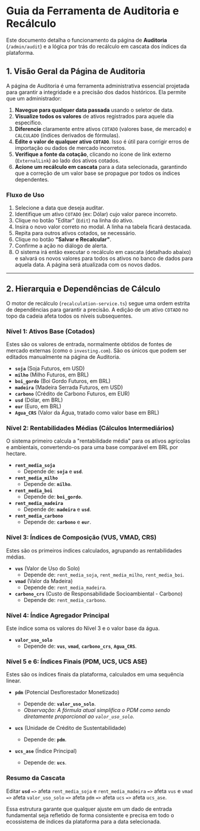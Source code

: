 # Guia da Ferramenta de Auditoria e Recálculo

Este documento detalha o funcionamento da página de **Auditoria** (`/admin/audit`) e a lógica por trás do recálculo em cascata dos índices da plataforma.

## 1. Visão Geral da Página de Auditoria

A página de Auditoria é uma ferramenta administrativa essencial projetada para garantir a integridade e a precisão dos dados históricos. Ela permite que um administrador:

1.  **Navegue para qualquer data passada** usando o seletor de data.
2.  **Visualize todos os valores** de ativos registrados para aquele dia específico.
3.  **Diferencie** claramente entre ativos `COTADO` (valores base, de mercado) e `CALCULADO` (índices derivados de fórmulas).
4.  **Edite o valor de qualquer ativo `COTADO`**. Isso é útil para corrigir erros de importação ou dados de mercado incorretos.
5.  **Verifique a fonte da cotação**, clicando no ícone de link externo (`ExternalLink`) ao lado dos ativos cotados.
6.  **Acione um recálculo em cascata** para a data selecionada, garantindo que a correção de um valor base se propague por todos os índices dependentes.

### Fluxo de Uso

1.  Selecione a data que deseja auditar.
2.  Identifique um ativo `COTADO` (ex: Dólar) cujo valor parece incorreto.
3.  Clique no botão "Editar" (`Edit`) na linha do ativo.
4.  Insira o novo valor correto no modal. A linha na tabela ficará destacada.
5.  Repita para outros ativos cotados, se necessário.
6.  Clique no botão **"Salvar e Recalcular"**.
7.  Confirme a ação no diálogo de alerta.
8.  O sistema irá então executar o recálculo em cascata (detalhado abaixo) e salvará os novos valores para todos os ativos no banco de dados para aquela data. A página será atualizada com os novos dados.

---

## 2. Hierarquia e Dependências de Cálculo

O motor de recálculo (`recalculation-service.ts`) segue uma ordem estrita de dependências para garantir a precisão. A edição de um ativo `COTADO` no topo da cadeia afeta todos os níveis subsequentes.

### Nível 1: Ativos Base (Cotados)

Estes são os valores de entrada, normalmente obtidos de fontes de mercado externas (como o `investing.com`). São os únicos que podem ser editados manualmente na página de Auditoria.

-   **`soja`** (Soja Futuros, em USD)
-   **`milho`** (Milho Futuros, em BRL)
-   **`boi_gordo`** (Boi Gordo Futuros, em BRL)
-   **`madeira`** (Madeira Serrada Futuros, em USD)
-   **`carbono`** (Crédito de Carbono Futuros, em EUR)
-   **`usd`** (Dólar, em BRL)
-   **`eur`** (Euro, em BRL)
-   **`Agua_CRS`** (Valor da Água, tratado como valor base em BRL)

### Nível 2: Rentabilidades Médias (Cálculos Intermediários)

O sistema primeiro calcula a "rentabilidade média" para os ativos agrícolas e ambientais, convertendo-os para uma base comparável em BRL por hectare.

-   **`rent_media_soja`**
    -   Depende de: **`soja`** e **`usd`**.
-   **`rent_media_milho`**
    -   Depende de: **`milho`**.
-   **`rent_media_boi`**
    -   Depende de: **`boi_gordo`**.
-   **`rent_media_madeira`**
    -   Depende de: **`madeira`** e **`usd`**.
-   **`rent_media_carbono`**
    -   Depende de: **`carbono`** e **`eur`**.

### Nível 3: Índices de Composição (VUS, VMAD, CRS)

Estes são os primeiros índices calculados, agrupando as rentabilidades médias.

-   **`vus`** (Valor de Uso do Solo)
    -   Depende de: `rent_media_soja`, `rent_media_milho`, `rent_media_boi`.
-   **`vmad`** (Valor da Madeira)
    -   Depende de: `rent_media_madeira`.
-   **`carbono_crs`** (Custo de Responsabilidade Socioambiental - Carbono)
    -   Depende de: `rent_media_carbono`.

### Nível 4: Índice Agregador Principal

Este índice soma os valores do Nível 3 e o valor base da água.

-   **`valor_uso_solo`**
    -   Depende de: **`vus`**, **`vmad`**, **`carbono_crs`**, **`Agua_CRS`**.

### Nível 5 e 6: Índices Finais (PDM, UCS, UCS ASE)

Estes são os índices finais da plataforma, calculados em uma sequência linear.

-   **`pdm`** (Potencial Desflorestador Monetizado)
    -   Depende de: **`valor_uso_solo`**.
    -   *Observação: A fórmula atual simplifica o PDM como sendo diretamente proporcional ao `valor_uso_solo`.*

-   **`ucs`** (Unidade de Crédito de Sustentabilidade)
    -   Depende de: **`pdm`**.

-   **`ucs_ase`** (Índice Principal)
    -   Depende de: **`ucs`**.

### Resumo da Cascata

Editar **`usd`** `=>` afeta `rent_media_soja` e `rent_media_madeira` `=>` afeta `vus` e `vmad` `=>` afeta `valor_uso_solo` `=>` afeta `pdm` `=>` afeta `ucs` `=>` afeta `ucs_ase`.

Essa estrutura garante que qualquer ajuste em um dado de entrada fundamental seja refletido de forma consistente e precisa em todo o ecossistema de índices da plataforma para a data selecionada.
